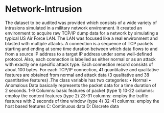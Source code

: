 # Network-Intrusion
The dataset to be audited was provided which consists of a wide variety of intrusions simulated in a military network environment. It created an environment to acquire raw TCP/IP dump data for a network by simulating a typical US Air Force LAN. The LAN was focused like a real environment and blasted with multiple attacks. A connection is a sequence of TCP packets starting and ending at some time duration between which data flows to and from a source IP address to a target IP address under some well-defined protocol. Also, each connection is labelled as either normal or as an attack with exactly one specific attack type. Each connection record consists of about 100 bytes.
For each TCP/IP connection, 41 quantitative and qualitative features are obtained from normal and attack data (3 qualitative and 38 quantitative features) .The class variable has two categories:
•	Normal 
•	Anomalous
Data basically represents the packet data for a time duration of 2 seconds.
1-9 Columns: basic features of packet (type 1)
10-22 columns: employ the content features (type 2)
23-31 columns: employ the traffic features with 2 seconds of time window (type 4)
32-41 columns: employ the host based features
C: Continuous data
D: Discrete data
